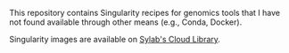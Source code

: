 This repository contains Singularity recipes for genomics tools that I have not found available through other means (e.g., Conda, Docker).

Singularity images are available on [Sylab's Cloud Library](https://cloud.sylabs.io/library/james-s-santangelo).
